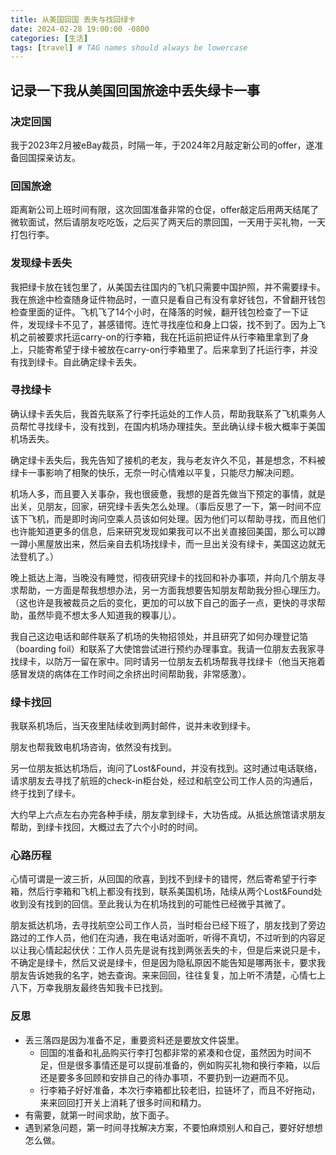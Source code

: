 ```yaml
---
title: 从美国回国 丢失与找回绿卡
date: 2024-02-28 19:00:00 -0800
categories: [生活]
tags: [travel] # TAG names should always be lowercase
---
```


## 记录一下我从美国回国旅途中丢失绿卡一事

### 决定回国

我于2023年2月被eBay裁员，时隔一年，于2024年2月敲定新公司的offer，遂准备回国探亲访友。

### 回国旅途

距离新公司上班时间有限，这次回国准备非常的仓促，offer敲定后用两天结尾了微软面试，然后请朋友吃吃饭，之后买了两天后的票回国，一天用于买礼物，一天打包行李。

### 发现绿卡丢失

我把绿卡放在钱包里了，从美国去往国内的飞机只需要中国护照，并不需要绿卡。我在旅途中检查随身证件物品时，一直只是看自己有没有拿好钱包，不曾翻开钱包检查里面的证件。飞机飞了14个小时，在降落的时候，翻开钱包检查了一下证件，发现绿卡不见了，甚感错愕。连忙寻找座位和身上口袋，找不到了。因为上飞机之前被要求托运carry-on的行李箱，我在托运前把证件从行李箱里拿到了身上，只能寄希望于绿卡被放在carry-on行李箱里了。后来拿到了托运行李，并没有找到绿卡。自此确定绿卡丢失。

### 寻找绿卡

确认绿卡丢失后，我首先联系了行李托运处的工作人员，帮助我联系了飞机乘务人员帮忙寻找绿卡，没有找到，在国内机场办理挂失。至此确认绿卡极大概率于美国机场丢失。

确定绿卡丢失后，我先告知了接机的老友，我与老友许久不见，甚是想念，不料被绿卡一事影响了相聚的快乐，无奈一时心情难以平复，只能尽力解决问题。

机场人多，而且要入关事杂，我也很疲惫，我想的是首先做当下预定的事情，就是出关，见朋友，回家，研究绿卡丢失怎么处理。（事后反思了一下，第一时间不应该下飞机，而是即时询问空乘人员该如何处理。因为他们可以帮助寻找，而且他们也许能知道更多的信息，后来研究发现如果我可以不出关直接回美国，那么可以蹲一蹲小黑屋放出来，然后亲自去机场找绿卡，而一旦出关没有绿卡，美国这边就无法登机了。）

晚上抵达上海，当晚没有睡觉，彻夜研究绿卡的找回和补办事项，并向几个朋友寻求帮助，一方面是帮我想想办法，另一方面我想要告知朋友帮助我分担心理压力。（这也许是我被裁员之后的变化，更加的可以放下自己的面子一点，更快的寻求帮助，虽然毕竟不想太多人知道我的糗事儿）。

我自己这边电话和邮件联系了机场的失物招领处，并且研究了如何办理登记箔（boarding foil）和联系了大使馆尝试进行预约办理事宜。我请一位朋友去我家寻找绿卡，以防万一留在家中。同时请另一位朋友去机场帮我寻找绿卡（他当天拖着感冒发烧的病体在工作时间之余挤出时间帮助我，非常感激）。

### 绿卡找回

我联系机场后，当天夜里陆续收到两封邮件，说并未收到绿卡。

朋友也帮我致电机场咨询，依然没有找到。

另一位朋友抵达机场后，询问了Lost&Found，并没有找到。这时通过电话联络，请求朋友去寻找了航班的check-in柜台处，经过和航空公司工作人员的沟通后，终于找到了绿卡。

大约早上六点左右办完各种手续，朋友拿到绿卡，大功告成。从抵达旅馆请求朋友帮助，到绿卡找回，大概过去了六个小时的时间。

### 心路历程

心情可谓是一波三折，从回国的欣喜，到找不到绿卡的错愕，然后寄希望于行李箱，然后行李箱和飞机上都没有找到，联系美国机场，陆续从两个Lost&Found处收到没有找到的回信。至此我认为在机场找到的可能性已经微乎其微了。

朋友抵达机场，去寻找航空公司工作人员，当时柜台已经下班了，朋友找到了旁边路过的工作人员，他们在沟通，我在电话对面听，听得不真切，不过听到的内容足以让我心情起起伏伏：工作人员先是说有找到两张丢失的卡，但是后来说只是卡，不确定是绿卡，然后又说是绿卡，但是因为隐私原因不能告知是哪两张卡，要求我朋友告诉她我的名字，她去查询。来来回回，往往复复，加上听不清楚，心情七上八下，万幸我朋友最终告知我卡已找到。

### 反思

- 丢三落四是因为准备不足，重要资料还是要放文件袋里。
  - 回国的准备和礼品购买行李打包都非常的紧凑和仓促，虽然因为时间不足，但是很多事情还是可以提前准备的，例如购买礼物和换行李箱，以后还是要多多回顾和安排自己的待办事项，不要扔到一边避而不见。
  - 行李箱子好好准备，本次行李箱都比较老旧，拉链坏了，而且不好拖动，来来回回打开关上消耗了很多时间和精力。
- 有需要，就第一时间求助，放下面子。
- 遇到紧急问题，第一时间寻找解决方案，不要怕麻烦别人和自己，要好好想想怎么做。

